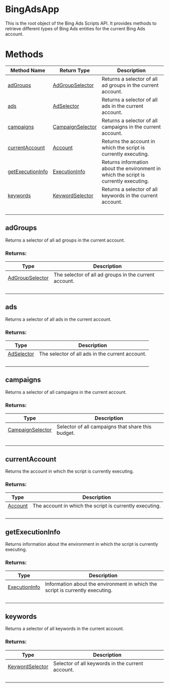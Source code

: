 # BingAdsApp
This is the root object of the Bing Ads Scripts API. It provides methods to retrieve different types of Bing Ads entities for the current Bing Ads account.
# Methods
|Method Name|Return Type|Description|
|-|-|-
[adGroups](#adgroups)|[AdGroupSelector](./AdGroupSelector)|Returns a selector of all ad groups in the current account.<br />
[ads](#ads)|[AdSelector](./AdSelector)|Returns a selector of all ads in the current account.<br />
[campaigns](#campaigns)|[CampaignSelector](./CampaignSelector)|Returns a selector of all campaigns in the current account.<br />
[currentAccount](#currentaccount)|[Account](./Account)|Returns the account in which the script is currently executing.<br />
[getExecutionInfo](#getexecutioninfo)|[ExecutionInfo](./ExecutionInfo)|Returns information about the environment in which the script is currently executing.<br />
[keywords](#keywords)|[KeywordSelector](./KeywordSelector)|Returns a selector of all keywords in the current account.<br />
&nbsp;|&nbsp;|&nbsp;

## <a name="adgroups"></a>adGroups
Returns a selector of all ad groups in the current account.



### Returns:
|Type|Description|
|-|-
[AdGroupSelector](./AdGroupSelector)|The selector of all ad groups in the current account.
&nbsp;|&nbsp;
## <a name="ads"></a>ads
Returns a selector of all ads in the current account.

### Returns:
|Type|Description|
|-|-
[AdSelector](./AdSelector)|The selector of all ads in the current account.
&nbsp;|&nbsp;
## <a name="campaigns"></a>campaigns
Returns a selector of all campaigns in the current account.

### Returns:
|Type|Description|
|-|-
[CampaignSelector](./CampaignSelector)|Selector of all campaigns that share this budget.
&nbsp;|&nbsp;
## <a name="currentaccount"></a>currentAccount
Returns the account in which the script is currently executing.

### Returns:
|Type|Description|
|-|-
[Account](./Account)|The account in which the script is currently executing.
&nbsp;|&nbsp;
## <a name="getexecutioninfo"></a>getExecutionInfo
Returns information about the environment in which the script is currently executing.

### Returns:
|Type|Description|
|-|-
[ExecutionInfo](./ExecutionInfo)|Information about the environment in which the script is currently executing.
&nbsp;|&nbsp;
## <a name="keywords"></a>keywords
Returns a selector of all keywords in the current account.

### Returns:
|Type|Description|
|-|-
[KeywordSelector](./KeywordSelector)|Selector of all keywords in the current account.
&nbsp;|&nbsp;
